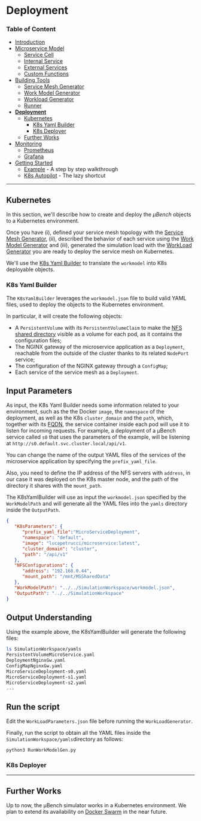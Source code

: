 # Deployment

### Table of Content
* [Introduction](/README.md)
* [Microservice Model](/Docs/MicroserviceModel.md#Microservice-Model)
  * [Service Cell](/Docs/MicroserviceModel.md#Service-Cell)
  * [Internal Service](/Docs/MicroserviceModel.md#Internal-Service)
  * [External Services](/Docs/MicroserviceModel.md#External-Services)
  * [Custom Functions](/Docs/MicroserviceModel.md#Custom-Functions)
* [Building Tools](/Docs/BuildingTools.md#Building-Tools)
  * [Service Mesh Generator](/Docs/BuildingTools.md#Service-Mesh-Generator)
  * [Work Model Generator](/Docs/BuildingTools.md#Work-Model-Generator)
  * [Workload Generator](/Docs/BuildingTools.md#Workload-Generator)
  * [Runner](/Docs/BuildingTools.md#Runner)
* [**Deployment**](/Docs/Deployment.md#Deployment)
    * [Kubernetes](/Docs/Deployment.md#Kubernetes)
      * [K8s Yaml Builder](/Docs/Deployment.md#K8sYamlBuilder)
      * [K8s Deployer](/Docs/Deployment.md#Kubernetes#K8sDeployer)
    * [Further Works](/Docs/Deployment.md#Further-Works)
* [Monitoring](/Docs/Monitoring/README.md#Monitoring)
    * [Prometheus](/Docs/Monitoring/README.md#Prometheus)
    * [Grafana](/Docs/Monitoring/README.md#Grafana)
* [Getting Started](/Docs/GettingStarted.md#Getting-Started)
    * [Example](/Docs/GettingStarted.md#Example) - A step by step walkthrough
    * [K8s Autopilot](/Docs/GettingStarted.md#K8s-Autopilot) - The lazy shortcut
---

## Kubernetes

In this section, we'll describe how to create and deploy the *µBench* objects to a Kubernetes environment.

Once you have (i), defined your service mesh topology with the [Service Mesh Generator](/ServiceMeshGenerator/README.md#Service-Mesh-Generator), (ii), described the behavior of each service using the [Work Model Generator](/WorkModelGenerator/README.md#Work-Model-Generator) and (iii), generated the simulation load with the [WorkLoad Generator](/WorkLoadGenerator/README.md#Workload-Generator) you are ready to deploy the service mesh on Kubernetes.

We'll use the [K8s Yaml Builder](/Docs/Deployment.md#K8sYamlBuilder) to translate the `workmodel` into K8s deployable objects.


### K8s Yaml Builder
The `K8sYamlBuilder` leverages the `workmodel.json` file to build valid YAML files, used to deploy the objects to the Kubernetes environment.

In particular, it will create the following objects:
* A `PersistentVolume` with its `PersistentVolumeClaim` to make the [NFS shared directory](/Docs/NFSConfig.md) visible as a volume for each pod, as it contains the configuration files;
* The NGINX gateway of the microservice application as a `Deployment`, reachable from the outside of the cluster thanks to its related `NodePort` service;
* The configuration of the NGINX gateway through a `ConfigMap`;
* Each service of the service mesh as a `Deployment`.

## Input Parameters
As input, the K8s Yaml Builder needs some information related to your environment, such as the the Docker `image`, the `namespace` of the deployment, as well as the K8s `cluster_domain` and the `path`, which, together with its [FQDN](https://kubernetes.io/docs/concepts/services-networking/dns-pod-service/), the service container inside each pod will use it to listen for incoming requests.
For example, a deployment of a µBench service called `s0` that uses the parameters of the example, will be listening at `http://s0.default.svc.cluster.local/api/v1`.

You can change the name of the output YAML files of the services of the microservice application by specifying the `prefix_yaml_file`.

Also, you need to define the IP address of the NFS servers with `address`, in our case it was deployed on the K8s master node, and the path of the directory it shares with the `mount_path`. 

The K8sYamlBuilder will use as input the `workmodel.json` specified by the `WorkModelPath` and will generate all the YAML files into the `yamls` directory inside the `OutputPath`.

```json
{
   "K8sParameters": {
      "prefix_yaml_file":"MicroServiceDeployment",
      "namespace": "default",
      "image": "lucapetrucci/microservice:latest",
      "cluster_domain": "cluster",
      "path": "/api/v1"
   },
   "NFSConfigurations": {
      "address": "192.168.0.44",
      "mount_path": "/mnt/MSSharedData"
   },
   "WorkModelPath": "../../SimulationWorkspace/workmodel.json",
   "OutputPath": "../../SimulationWorkspace"
}
```

## Output Understanding

Using the example above, the K8sYamlBuilder will generate the following files:

```bash
ls SimulationWorkspace/yamls
PersistentVolumeMicroService.yaml
DeploymentNginxGw.yaml
ConfigMapNginxGw.yaml
MicroServiceDeployment-s0.yaml
MicroServiceDeployment-s1.yaml
MicroServiceDeployment-s2.yaml
...
```

## Run the script
Edit the `WorkLoadParameters.json` file before running the `WorkLoadGenerator`.

Finally, run the script to obtain all the YAML files inside the `SimulationWorkspace/yamls`directory as follows:

```
python3 RunWorkModelGen.py
```

### K8s Deployer

---
## Further Works

Up to now, the µBench simulator works in a Kubernetes environment.
We plan to extend its availability on [Docker Swarm](https://docs.docker.com/get-started/swarm-deploy/#prerequisites) in the near future.